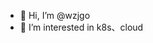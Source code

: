- 👋 Hi, I’m @wzjgo
- 👀 I’m interested in k8s、cloud

<!---
wzjgo/wzjgo is a ✨ special ✨ repository because its `README.md` (this file) appears on your GitHub profile.
You can click the Preview link to take a look at your changes.
--->
